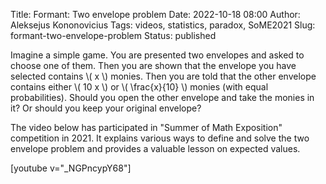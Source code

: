 Title: Formant: Two envelope problem
Date: 2022-10-18 08:00
Author: Aleksejus Kononovicius
Tags: videos, statistics, paradox, SoME2021
Slug: formant-two-envelope-problem
Status: published

Imagine a simple game. You are presented two envelopes and asked to choose one
of them. Then you are shown that the envelope you have selected contains
\\\( x \\\) monies. Then you are told that the other envelope contains either
\\\( 10 x \\\) or \\\( \frac{x}{10} \\\) monies (with equal probabilities).
Should you open the other envelope and take the monies in it? Or should you
keep your original envelope?

The video below has participated in "Summer of Math Exposition" competition
in 2021. It explains various ways to define and solve the two envelope
problem and provides a valuable lesson on expected values.

[youtube v="_NGPncypY68"]
